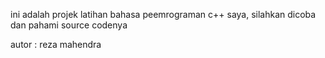 ini adalah projek latihan bahasa peemrograman c++ saya, silahkan dicoba dan pahami source codenya </p>
autor : reza mahendra
